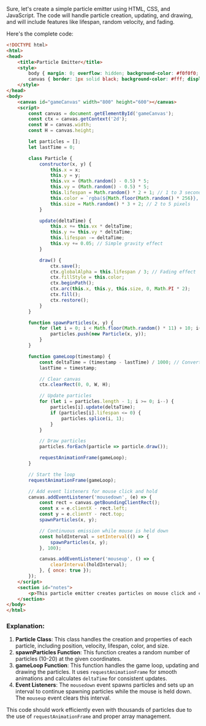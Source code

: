 Sure, let's create a simple particle emitter using HTML, CSS, and JavaScript. The code will handle particle creation, updating, and drawing, and will include features like lifespan, random velocity, and fading.

Here's the complete code:

```html
<!DOCTYPE html>
<html>
<head>
    <title>Particle Emitter</title>
    <style>
        body { margin: 0; overflow: hidden; background-color: #f0f0f0; }
        canvas { border: 1px solid black; background-color: #fff; display: block; margin: 20px auto; }
    </style>
</head>
<body>
    <canvas id="gameCanvas" width="800" height="600"></canvas>
    <script>
        const canvas = document.getElementById('gameCanvas');
        const ctx = canvas.getContext('2d');
        const W = canvas.width;
        const H = canvas.height;

        let particles = [];
        let lastTime = 0;

        class Particle {
            constructor(x, y) {
                this.x = x;
                this.y = y;
                this.vx = (Math.random() - 0.5) * 5;
                this.vy = (Math.random() - 0.5) * 5;
                this.lifespan = Math.random() * 2 + 1; // 1 to 3 seconds
                this.color = `rgba(${Math.floor(Math.random() * 256)}, ${Math.floor(Math.random() * 256)}, ${Math.floor(Math.random() * 256)}, 1)`;
                this.size = Math.random() * 3 + 2; // 2 to 5 pixels
            }

            update(deltaTime) {
                this.x += this.vx * deltaTime;
                this.y += this.vy * deltaTime;
                this.lifespan -= deltaTime;
                this.vy += 0.05; // Simple gravity effect
            }

            draw() {
                ctx.save();
                ctx.globalAlpha = this.lifespan / 3; // Fading effect
                ctx.fillStyle = this.color;
                ctx.beginPath();
                ctx.arc(this.x, this.y, this.size, 0, Math.PI * 2);
                ctx.fill();
                ctx.restore();
            }
        }

        function spawnParticles(x, y) {
            for (let i = 0; i < Math.floor(Math.random() * 11) + 10; i++) { // 10 to 20 particles
                particles.push(new Particle(x, y));
            }
        }

        function gameLoop(timestamp) {
            const deltaTime = (timestamp - lastTime) / 1000; // Convert to seconds
            lastTime = timestamp;

            // Clear canvas
            ctx.clearRect(0, 0, W, H);

            // Update particles
            for (let i = particles.length - 1; i >= 0; i--) {
                particles[i].update(deltaTime);
                if (particles[i].lifespan <= 0) {
                    particles.splice(i, 1);
                }
            }

            // Draw particles
            particles.forEach(particle => particle.draw());

            requestAnimationFrame(gameLoop);
        }

        // Start the loop
        requestAnimationFrame(gameLoop);

        // Add event listeners for mouse click and hold
        canvas.addEventListener('mousedown', (e) => {
            const rect = canvas.getBoundingClientRect();
            const x = e.clientX - rect.left;
            const y = e.clientY - rect.top;
            spawnParticles(x, y);

            // Continuous emission while mouse is held down
            const holdInterval = setInterval(() => {
                spawnParticles(x, y);
            }, 100);

            canvas.addEventListener('mouseup', () => {
                clearInterval(holdInterval);
            }, { once: true });
        });
    </script>
    <section id="notes">
        <p>This particle emitter creates particles on mouse click and continues to emit particles while the mouse is held down. Each particle has a random velocity, lifespan, color, and size. Particles fade out as their lifespan decreases and are removed from the array when their lifespan ends.</p>
    </section>
</body>
</html>
```

### Explanation:
1. **Particle Class**: This class handles the creation and properties of each particle, including position, velocity, lifespan, color, and size.
2. **spawnParticles Function**: This function creates a random number of particles (10-20) at the given coordinates.
3. **gameLoop Function**: This function handles the game loop, updating and drawing the particles. It uses `requestAnimationFrame` for smooth animations and calculates `deltaTime` for consistent updates.
4. **Event Listeners**: The `mousedown` event spawns particles and sets up an interval to continue spawning particles while the mouse is held down. The `mouseup` event clears this interval.

This code should work efficiently even with thousands of particles due to the use of `requestAnimationFrame` and proper array management.
 <!-- 103.58s -->